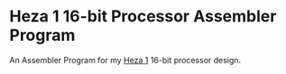 # Heza 1 16-bit Processor Assembler Program
An Assembler Program for my [Heza 1](https://github.com/franzageek/heza-cpu) 16-bit processor design.
